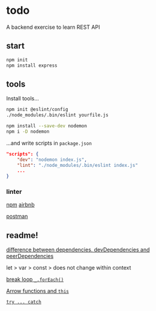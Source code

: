 # todo

A backend exercise to learn REST API

## start

```sh
npm init
npm install express
```

## tools

Install tools... 

```sh
npm init @eslint/config
./node_modules/.bin/eslint yourfile.js
```

```sh
npm install --save-dev nodemon
npm i -D nodemon
```

...and write scripts in `package.json`

```json
"scripts": {
    "dev": "nodemon index.js",
    "lint": "./node_modules/.bin/eslint index.js"
    ...
}
```

### linter

[npm](https://www.npmjs.com/package/eslint#installation-and-usage)
[airbnb](https://www.npmjs.com/package/eslint-config-airbnb-base)


[postman](https://learning.postman.com/docs/getting-started/installation-and-updates/#installing-postman-on-linux)


## readme!

[difference between dependencies, devDependencies and peerDependencies](https://stackoverflow.com/questions/18875674/whats-the-difference-between-dependencies-devdependencies-and-peerdependencies/22004559#22004559)

let >
var >
const > does not change within context

[break loop `_.forEach()`](https://lodash.com/docs/4.17.15#forEach)

[Arrow functions and `this`](https://developer.mozilla.org/en-US/docs/Web/JavaScript/Reference/Functions/Arrow_functions)

[`try ... catch`](https://developer.mozilla.org/en-US/docs/Web/JavaScript/Reference/Statements/try...catch)